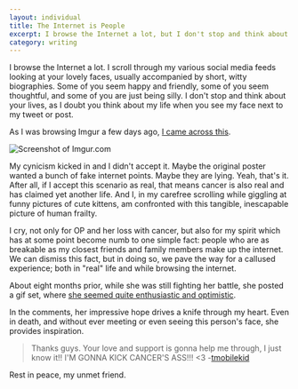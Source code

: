 ```yaml
---
layout: individual
title: The Internet is People
excerpt: I browse the Internet a lot, but I don't stop and think about your lives, as I doubt you think about my life when you see my face next to a ludicrous tweet.
category: writing
---
```


I browse the Internet a lot. I scroll through my various social media feeds looking at your lovely faces, usually accompanied by short, witty biographies. Some of you seem happy and friendly, some of you seem thoughtful, and some of you are just being silly. I don't stop and think about your lives, as I doubt you think about my life when you see my face next to my tweet or post.

As I was browsing Imgur a few days ago, [I came across this](http://imgur.com/gallery/Iaul0Mg).

<div><img src="{{site.url}}img/in-writings/op-cancer.png" alt="Screenshot of Imgur.com"></div>

My cynicism kicked in and I didn't accept it. Maybe the original poster wanted a bunch of fake internet points. Maybe they are lying. Yeah, that's it. After all, if I accept this scenario as real, that means cancer is also real and has claimed yet another life. And I, in my carefree scrolling while giggling at funny pictures of cute kittens, am confronted with this tangible, inescapable picture of human frailty. 

I cry, not only for OP and her loss with cancer, but also for my spirit which has at some point become numb to one simple fact: people who are as breakable as my closest friends and family members make up the internet. We can dismiss this fact, but in doing so, we pave the way for a callused experience; both in "real" life and while browsing the internet.

About eight months prior, while she was still fighting her battle, she posted a gif set, where [she seemed quite enthusiastic and optimistic](http://imgur.com/gallery/iSrdq).

In the comments, her impressive hope drives a knife through my heart. Even in death, and without ever meeting or even seeing this person's face, she provides inspiration.

> Thanks guys. Your love and support is gonna help me through, I just know
> it!! I'M GONNA KICK CANCER'S ASS!!! <3 -[tmobilekid](http://imgur.com/user/tmobilekid/)

Rest in peace, my unmet friend.

